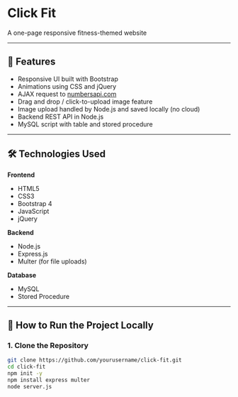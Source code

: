 # Click Fit

A one-page responsive fitness-themed website

---

## 📌 Features

- Responsive UI built with Bootstrap
- Animations using CSS and jQuery
- AJAX request to [numbersapi.com](http://numbersapi.com/1/30/date?json)
- Drag and drop / click-to-upload image feature
- Image upload handled by Node.js and saved locally (no cloud)
- Backend REST API in Node.js
- MySQL script with table and stored procedure

---

## 🛠️ Technologies Used

**Frontend**
- HTML5
- CSS3
- Bootstrap 4
- JavaScript
- jQuery

**Backend**
- Node.js
- Express.js
- Multer (for file uploads)

**Database**
- MySQL
- Stored Procedure

---

## 🚀 How to Run the Project Locally

### 1. Clone the Repository

```bash
git clone https://github.com/yourusername/click-fit.git
cd click-fit
npm init -y   
npm install express multer
node server.js
